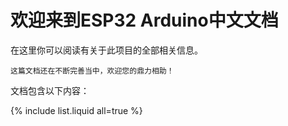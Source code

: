 # 欢迎来到ESP32 Arduino中文文档

在这里你可以阅读有关于此项目的全部相关信息。

```note
这篇文档还在不断完善当中，欢迎您的鼎力相助！
```
文档包含以下内容：

{% include list.liquid all=true %}
